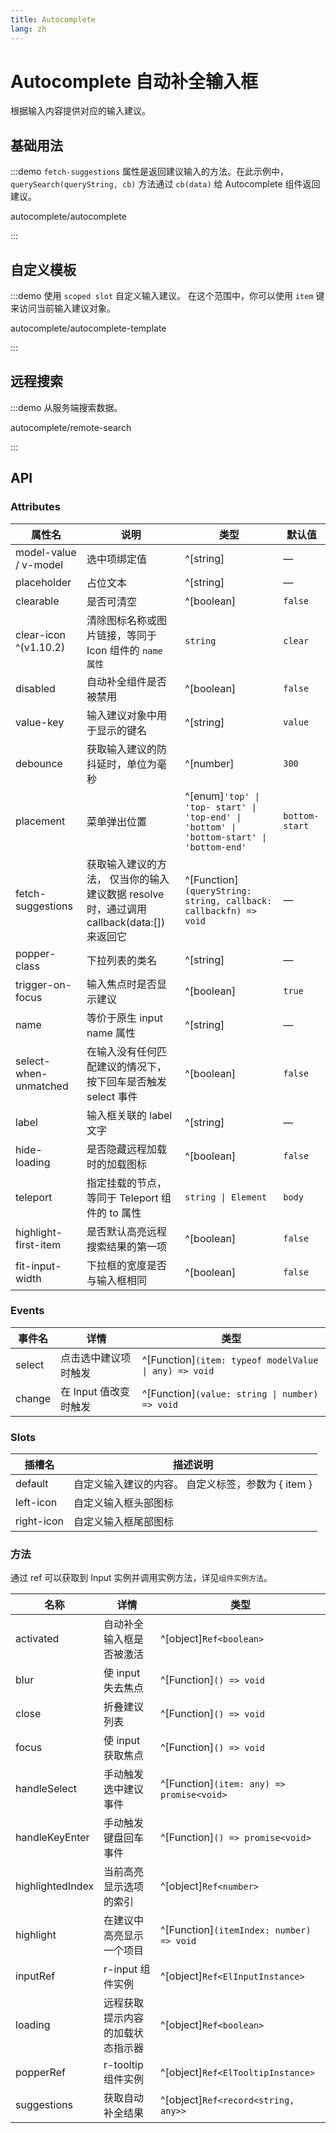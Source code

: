 ```yaml
---
title: Autocomplete
lang: zh
---
```


# Autocomplete 自动补全输入框

根据输入内容提供对应的输入建议。

## 基础用法

:::demo `fetch-suggestions` 属性是返回建议输入的方法。在此示例中， `querySearch(queryString, cb)` 方法通过 `cb(data)` 给 Autocomplete 组件返回建议。

autocomplete/autocomplete

:::

## 自定义模板

:::demo 使用 `scoped slot` 自定义输入建议。 在这个范围中，你可以使用 `item` 键来访问当前输入建议对象。

autocomplete/autocomplete-template

:::

## 远程搜索

:::demo 从服务端搜索数据。

autocomplete/remote-search

:::

## API

### Attributes

| 属性名 | 说明 | 类型 | 默认值 |
| --- | --- | --- | --- |
| model-value / v-model | 选中项绑定值 | ^[string] | — |
| placeholder | 占位文本 | ^[string] | — |
| clearable | 是否可清空 | ^[boolean] | `false` |
| clear-icon ^(v1.10.2) | 清除图标名称或图片链接，等同于 Icon 组件的 `name 属性` | `string` | `clear` |
| disabled | 自动补全组件是否被禁用 | ^[boolean] | `false` |
| value-key | 输入建议对象中用于显示的键名 | ^[string] | `value` |
| debounce | 获取输入建议的防抖延时，单位为毫秒 | ^[number] | `300` |
| placement | 菜单弹出位置 | ^[enum]`'top' \| 'top- start' \| 'top-end' \| 'bottom' \| 'bottom-start' \| 'bottom-end'` | `bottom-start` |
| fetch-suggestions | 获取输入建议的方法， 仅当你的输入建议数据 resolve 时，通过调用 callback(data:[]) 来返回它 | ^[Function]`(queryString: string, callback: callbackfn) => void` | — |
| popper-class | 下拉列表的类名 | ^[string] | — |
| trigger-on-focus | 输入焦点时是否显示建议 | ^[boolean] | `true` |
| name | 等价于原生 input name 属性 | ^[string] | — |
| select-when-unmatched | 在输入没有任何匹配建议的情况下，按下回车是否触发 select 事件 | ^[boolean] | `false` |
| label | 输入框关联的 label 文字 | ^[string] | — |
| hide-loading | 是否隐藏远程加载时的加载图标 | ^[boolean] | `false` |
| teleport | 指定挂载的节点，等同于 Teleport 组件的 to 属性 | `string \| Element` | `body` |
| highlight-first-item | 是否默认高亮远程搜索结果的第一项 | ^[boolean] | `false` |
| fit-input-width | 下拉框的宽度是否与输入框相同 | ^[boolean] | `false` |

### Events

| 事件名 | 详情 | 类型 |
| --- | --- | --- |
| select | 点击选中建议项时触发 | ^[Function]`(item: typeof modelValue \| any) => void` |
| change | 在 Input 值改变时触发 | ^[Function]`(value: string \| number) => void` |

### Slots

| 插槽名     | 描述说明                                           |
| ---------- | -------------------------------------------------- |
| default    | 自定义输入建议的内容。 自定义标签，参数为 { item } |
| left-icon  | 自定义输入框头部图标                               |
| right-icon | 自定义输入框尾部图标                               |

### 方法

通过 ref 可以获取到 Input 实例并调用实例方法，详见`组件实例方法`。

| 名称 | 详情 | 类型 |
| --- | --- | --- |
| activated | 自动补全输入框是否被激活 | ^[object]`Ref<boolean>` |
| blur | 使 input 失去焦点 | ^[Function]`() => void` |
| close | 折叠建议列表 | ^[Function]`() => void` |
| focus | 使 input 获取焦点 | ^[Function]`() => void` |
| handleSelect | 手动触发选中建议事件 | ^[Function]`(item: any) => promise<void>` |
| handleKeyEnter | 手动触发键盘回车事件 | ^[Function]`() => promise<void>` |
| highlightedIndex | 当前高亮显示选项的索引 | ^[object]`Ref<number>` |
| highlight | 在建议中高亮显示一个项目 | ^[Function]`(itemIndex: number) => void` |
| inputRef | r-input 组件实例 | ^[object]`Ref<ElInputInstance>` |
| loading | 远程获取提示内容的加载状态指示器 | ^[object]`Ref<boolean>` |
| popperRef | r-tooltip 组件实例 | ^[object]`Ref<ElTooltipInstance>` |
| suggestions | 获取自动补全结果 | ^[object]`Ref<record<string, any>>` |
